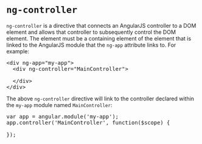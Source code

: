 # `ng-controller`

`ng-controller` is a directive that connects an AngularJS controller to a DOM element and allows that controller to subsequently control the DOM element. The element must be a containing element of the element that is linked to the AngularJS module that the `ng-app` attribute links to. For example:

<pre>
&lt;div <span class="highlight">ng-app=&quot;my-app&quot;</span>&gt;
  &lt;div <span class="highlight">ng-controller=&quot;MainController&quot;</span>&gt;

  &lt;/div&gt;
&lt;/div&gt;
</pre>

The above `ng-controller` directive will link to the controller declared within the `my-app` module named `MainController`:

<pre>
var app = angular.module(<span class="highlight">'my-app'</span>);
app.controller(<span class="highlight">'MainController'</span>, function($scope) {
  
});
</pre>
